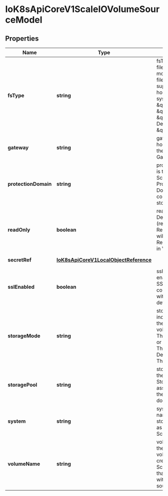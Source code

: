 # IoK8sApiCoreV1ScaleIOVolumeSourceModel

## Properties

Name | Type | Description | Notes
------------ | ------------- | ------------- | -------------
**fsType** | **string** | fsType is the filesystem type to mount. Must be a filesystem type supported by the host operating system. Ex. \&quot;ext4\&quot;, \&quot;xfs\&quot;, \&quot;ntfs\&quot;. Default is \&quot;xfs\&quot;. | [optional] [default to undefined]
**gateway** | **string** | gateway is the host address of the ScaleIO API Gateway. | [default to undefined]
**protectionDomain** | **string** | protectionDomain is the name of the ScaleIO Protection Domain for the configured storage. | [optional] [default to undefined]
**readOnly** | **boolean** | readOnly Defaults to false (read/write). ReadOnly here will force the ReadOnly setting in VolumeMounts. | [optional] [default to undefined]
**secretRef** | [**IoK8sApiCoreV1LocalObjectReference**](IoK8sApiCoreV1LocalObjectReference.md) |  | [default to undefined]
**sslEnabled** | **boolean** | sslEnabled Flag enable/disable SSL communication with Gateway, default false | [optional] [default to undefined]
**storageMode** | **string** | storageMode indicates whether the storage for a volume should be ThickProvisioned or ThinProvisioned. Default is ThinProvisioned. | [optional] [default to undefined]
**storagePool** | **string** | storagePool is the ScaleIO Storage Pool associated with the protection domain. | [optional] [default to undefined]
**system** | **string** | system is the name of the storage system as configured in ScaleIO. | [default to undefined]
**volumeName** | **string** | volumeName is the name of a volume already created in the ScaleIO system that is associated with this volume source. | [optional] [default to undefined]


